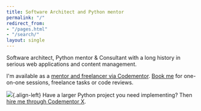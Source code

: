 ```yaml
---
title: Software Architect and Python mentor
permalink: "/"
redirect_from:
- "/pages.html"
- "/search/"
layout: single
---
```


Software architect, Python mentor & Consultant with a long history in serious web applications and content management.

I'm available as a [mentor and freelancer via Codementor](https://www.codementor.io/mjpieters). [Book me](https://hire.codementor.io?referral=mjpieters-1vw2ujpf3q) for one-on-one sessions, freelance tasks or code reviews. 

[![](https://assets.codementor.io/cmx-dev-badge.svg)](https://www.codementor.io/freelance-developers/python?utm_source=certified_badge&referral=mjpieters-1vw2ujpf3q){.align-left}
Have a larger Python project you need implementing? Then [hire me through Codementor X](https://www.codementor.io/freelance-developers/python?utm_source=certified_badge&referral=mjpieters-1vw2ujpf3q).